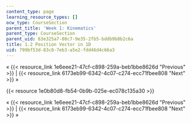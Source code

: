 ```yaml
---
content_type: page
learning_resource_types: []
ocw_type: CourseSection
parent_title: 'Week 1: Kinematics'
parent_type: CourseSection
parent_uid: 63e325a7-80c7-9e35-2fb5-bddb9b8b2c6a
title: 1.2 Position Vector in 1D
uid: 799bf53d-83c8-7eb3-a5e2-fdd46d4c66a3
---
```


« {{< resource_link 1e6eee21-47cf-c898-259a-beb1bbe8626d "Previous" >}} | {{< resource_link 6173eb99-6342-4c07-c274-ecc71fbee808 "Next" >}} »

{{< resource 1e0b80d8-fb54-0b9b-025e-ec078c135a30 >}}

« {{< resource_link 1e6eee21-47cf-c898-259a-beb1bbe8626d "Previous" >}} | {{< resource_link 6173eb99-6342-4c07-c274-ecc71fbee808 "Next" >}} »